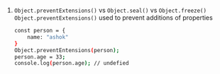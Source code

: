 1. ```Object.preventExtensions()``` vs ```Object.seal()``` vs ```Object.freeze()```
    ```Object.preventExtensions()``` used to prevent additions of properties
    
    ```sh
    const person = {
        name: "ashok"
    }
    Object.preventEntensions(person);
    person.age = 33;
    console.log(person.age); // undefied
    ```
